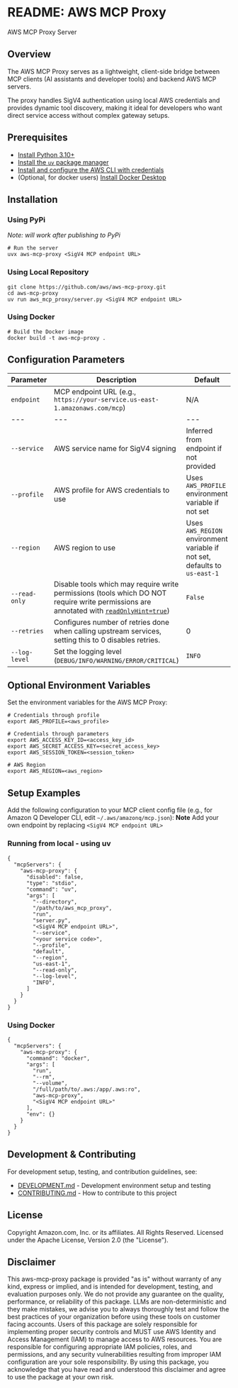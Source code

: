 # README: AWS MCP Proxy

AWS MCP Proxy Server

## Overview

The AWS MCP Proxy serves as a lightweight, client-side bridge between MCP clients (AI assistants and developer tools) and backend AWS MCP servers.

The proxy handles SigV4 authentication using local AWS credentials and provides dynamic tool discovery, making it ideal for developers who want direct service access without complex gateway setups.

## Prerequisites

* [Install Python 3.10+](https://www.python.org/downloads/release/python-3100/)
* [Install the `uv` package manager](https://docs.astral.sh/uv/getting-started/installation/)
* [Install and configure the AWS CLI with credentials](https://docs.aws.amazon.com/cli/latest/userguide/cli-chap-configure.html)
* (Optional, for docker users) [Install Docker Desktop](https://www.docker.com/products/docker-desktop)

## Installation

### Using PyPi

*Note: will work after publishing to PyPi*

```
# Run the server
uvx aws-mcp-proxy <SigV4 MCP endpoint URL>
```

### Using Local Repository

```
git clone https://github.com/aws/aws-mcp-proxy.git
cd aws-mcp-proxy
uv run aws_mcp_proxy/server.py <SigV4 MCP endpoint URL>
```

### Using Docker

```
# Build the Docker image
docker build -t aws-mcp-proxy .
```

## Configuration Parameters

|Parameter	|Description	|Default	|Required	|
|---	|---	|---	|---	|
|`endpoint`	|MCP endpoint URL (e.g., `https://your-service.us-east-1.amazonaws.com/mcp`)	|N/A	|Yes	|
|---	|---	|---	|---	|
|`--service`	|AWS service name for SigV4 signing	|Inferred from endpoint if not provided	|No	|
|`--profile`	|AWS profile for AWS credentials to use	|Uses `AWS_PROFILE` environment variable if not set|No	|
|`--region`	|AWS region to use	|Uses `AWS_REGION` environment variable if not set, defaults to `us-east-1`	|No	|
|`--read-only`	|Disable tools which may require write permissions (tools which DO NOT require write permissions are annotated with [`readOnlyHint=true`](https://modelcontextprotocol.io/specification/2025-06-18/schema#toolannotations-readonlyhint))|`False`	|No	|
| `--retries` |Configures number of retries done when calling upstream services, setting this to 0 disables retries. | 0 |No |
|`--log-level`	|Set the logging level (`DEBUG/INFO/WARNING/ERROR/CRITICAL`)	|`INFO`	|No	|

## Optional Environment Variables

Set the environment variables for the AWS MCP Proxy:

```
# Credentials through profile
export AWS_PROFILE=<aws_profile>

# Credentials through parameters
export AWS_ACCESS_KEY_ID=<access_key_id>
export AWS_SECRET_ACCESS_KEY=<secret_access_key>
export AWS_SESSION_TOKEN=<session_token>

# AWS Region
export AWS_REGION=<aws_region>
```

## Setup Examples

Add the following configuration to your MCP client config file (e.g., for Amazon Q Developer CLI, edit `~/.aws/amazonq/mcp.json`):
**Note** Add your own endpoint by replacing  `<SigV4 MCP endpoint URL>`

### Running from local - using uv

```
{
  "mcpServers": {
    "aws-mcp-proxy": {
      "disabled": false,
      "type": "stdio",
      "command": "uv",
      "args": [
        "--directory",
        "/path/to/aws_mcp_proxy",
        "run",
        "server.py",
        "<SigV4 MCP endpoint URL>",
        "--service",
        "<your service code>",
        "--profile",
        "default",
        "--region",
        "us-east-1",
        "--read-only",
        "--log-level",
        "INFO",
      ]
    }
  }
}
```

### Using Docker

```
{
  "mcpServers": {
    "aws-mcp-proxy": {
      "command": "docker",
      "args": [
        "run",
        "--rm",
        "--volume",
        "/full/path/to/.aws:/app/.aws:ro",
        "aws-mcp-proxy",
        "<SigV4 MCP endpoint URL>"
      ],
      "env": {}
    }
  }
}
```

## Development & Contributing

For development setup, testing, and contribution guidelines, see:

* [DEVELOPMENT.md](DEVELOPMENT.md) - Development environment setup and testing
* [CONTRIBUTING.md](CONTRIBUTING.md) - How to contribute to this project

## License

Copyright Amazon.com, Inc. or its affiliates. All Rights Reserved.
Licensed under the Apache License, Version 2.0 (the "License").

## Disclaimer

This aws-mcp-proxy package is provided "as is" without warranty of any kind, express or implied, and is intended for development, testing, and evaluation purposes only. We do not provide any guarantee on the quality, performance, or reliability of this package. LLMs are non-deterministic and they make mistakes, we advise you to always thoroughly test and follow the best practices of your organization before using these tools on customer facing accounts. Users of this package are solely responsible for implementing proper security controls and MUST use AWS Identity and Access Management (IAM) to manage access to AWS resources. You are responsible for configuring appropriate IAM policies, roles, and permissions, and any security vulnerabilities resulting from improper IAM configuration are your sole responsibility. By using this package, you acknowledge that you have read and understood this disclaimer and agree to use the package at your own risk.
